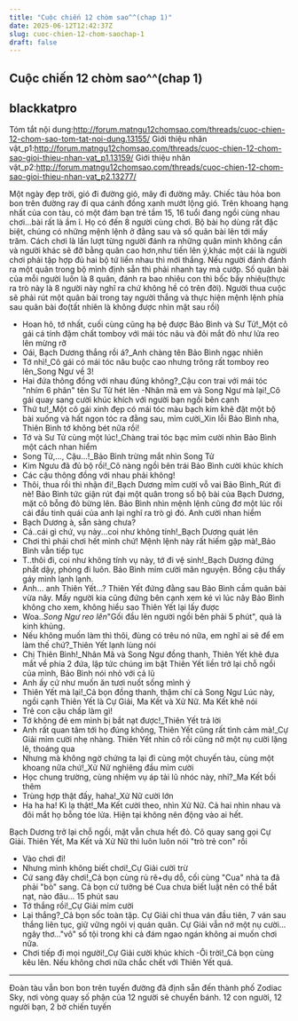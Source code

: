 ```yaml
---
title: "Cuộc chiến 12 chòm sao^^(chap 1)"
date: 2025-06-12T12:42:37Z
slug: cuoc-chien-12-chom-saochap-1
draft: false
---
```


## Cuộc chiến 12 chòm sao^^(chap 1)

## blackkatpro

Tóm tắt nội dung:http://forum.matngu12chomsao.com/threads/cuoc-chien-12-chom-sao-tom-tat-noi-dung.13155/
Giới thiệu nhân vật_p1:http://forum.matngu12chomsao.com/threads/cuoc-chien-12-chom-sao-gioi-thieu-nhan-vat_p1.13159/
Giới thiệu nhân vật_p2:http://forum.matngu12chomsao.com/threads/cuoc-chien-12-chom-sao-gioi-thieu-nhan-vat_p2.13277/
 
 
Một ngày đẹp trời, gió đi đường gió, mây đi đường mây. Chiếc tàu hỏa bon bon trên đường ray đi qua cánh đồng xanh mướt lộng gió. Trên khoang hạng nhất của con tàu, có một đám bạn trẻ tầm 15, 16 tuổi đang ngồi cùng nhau chơi...bài rất là ầm ĩ. Họ có đến 8 người cùng chơi. Bộ bài họ dùng rất đặc biệt, chúng có những mệnh lệnh ở đằng sau và số quân bài lên tới mấy trăm. Cách chơi là lần lượt từng người đánh ra những quân mình không cần và người khác sẽ đỡ bằng quân cao hơn,như tiến lên ý,khác một cái là người chơi phải tập hợp đủ hai bộ tứ liền nhau thì mới thắng. Nếu người đánh đánh ra một quân trong bộ mình định sẵn thì phải nhanh tay mà cướp. Số quân bài của mỗi người luôn là 8 quân, đánh ra bao nhiêu con thì bốc bấy nhiêu(thực ra trò này là 8 người này nghĩ ra chứ không hề có trên đời). Người thua cuộc sẽ phải rút một quân bài trong tay người thắng và thực hiện mệnh lệnh phía sau quân bài đo(tất nhiên là không được nhìn mặt sau rồi)
- Hoan hô, tớ nhất, cuối cùng cũng hạ bệ được Bảo Bình và Sư Tử!_Một cô gái cá tính đậm chất tomboy với mái tóc nâu và đôi mắt đỏ như lửa reo lên mừng rỡ 
- Oái, Bạch Dương thắng rồi á?_Anh chàng tên Bảo Bình ngạc nhiên
- Tớ nhì!_Cô gái có mái tóc nâu buộc cao nhưng trông rất tomboy reo lên_Song Ngư về 3!
- Hai đứa thông đồng với nhau đúng không?_Cậu con trai với mái tóc "nhím 6 phân" tên Sư Tử hét lên 
-Nhân mã em và Song Ngư mà lại!_Cô gái quay sang cười khúc khích với người bạn ngồi bên cạnh
- Thứ tư!_Một cô gái xinh đẹp có mái tóc màu bạch kim khẽ đặt một bộ bài xuống và hất ngọn tóc ra đằng sau, mỉm cười_Xin lỗi Bảo Bình nha, Thiên Bình tớ không bét nữa rồi!
- Tớ và Sư Tử cùng một lúc!_Chàng trai tóc bạc mỉm cười nhìn Bảo Bình một cách nhan hiểm
- Song Tử,..., Cậu...!_Bảo Bình trừng mắt nhìn Song Tử
- Kim Ngưu đã đủ bộ rồi!_Cô nàng ngồi bên trái Bảo Bình cười khúc khích
- Các cậu thông đồng với nhau phải không!
- Thôi, thua rồi thì nhận đi!_Bạch Dương mỉm cười vỗ vai Bảo Bình_Rút đi nè!
Bảo Bình tức giận rút đại một quân trong số bộ bài của Bạch Dương, mặt cô bỗng đỏ bừng lên. Bảo Bình nhìn mệnh lệnh cũng đơ một lúc rồi cái đầu tinh quái của anh lại nghĩ ra trò gì đó. Anh cười nhan hiểm
- Bạch Dương à, sẵn sàng chưa?
- Cá..cái gì chứ, vụ này...coi như không tính!_Bạch Dương quát lên
- Chơi thì phải chơi hết mình chứ! Mệnh lệnh này rất hiếm gặp mà!_Bảo Bình vẫn tiếp tục
- T..thôi đi, coi như không tính vụ này, tớ đi vệ sinh!_Bạch Dương đứng phắt dậy, phóng đi luôn. Bảo Bình mỉm cười mãn nguyện. Bỗng cậu thấy gáy mình lạnh lạnh.
- Anh... anh Thiên Yết...?
Thiên Yết đứng đằng sau Bảo Bình cầm quân bài vừa nãy. Mấy người kia cũng đứng bên cạnh xem ké vì lúc nãy Bảo Bình không cho xem, không hiểu sao Thiên Yết lại lấy được
- Woa.._Song Ngư reo lên_"Gối đầu lên người ngồi bên phải 5 phút", quả là kinh khủng.
- Nếu không muốn làm thì thôi, đùng có trêu nó nữa, em nghĩ ai sẽ để em làm thế chứ?_Thiên Yết lạnh lùng nói
- Chị Thiên Bình!_Nhân Mã và Song Ngư đồng thanh, Thiên Yết khẽ đưa mắt về phía 2 đứa, lập tức chúng im bặt
Thiên Yết liền trở lại chỗ ngồi của mình, Bảo Bình nói nhỏ với cả lũ
- Anh ấy cứ như muốn ăn tươi nuốt sống mình ý
- Thiên Yết mà lại!_Cả bọn đồng thanh, thậm chí cả Song Ngư
Lúc này, ngồi cạnh Thiên Yết là Cự Giải, Ma Kết và Xử Nữ. Ma Kết khẽ nói
- Trẻ con cậu chấp làm gì!
- Tớ không đẻ em mình bị bắt nạt được!_Thiên Yết trả lời
- Anh rất quan tâm tới họ đúng không, Thiên Yết cũng rất tình cảm mà!_Cự Giải mỉm cười nhẹ nhàng. Thiên Yết nhìn cô rồi cũng nở một nụ cười lặng lẽ, thoáng qua
- Nhưng mà không ngờ chứng ta lại đi cùng một chuyến tàu, cùng một khoang nữa chứ!_Xử Nữ nghiêng đầu mỉm cười
- Học chung trường, cùng nhiệm vụ áp tải lũ nhóc này, nhỉ?_Ma Kết bồi thêm
- Trùng hợp thật đấy, haha!_Xử Nữ cười lớn
- Ha ha ha! Kì lạ thật!_Ma Kết cười theo, nhìn Xử Nữ. Cả hai nhìn nhau và đôi mắt họ bỗng tóe lửa. Hiện tại không nên động vào ai hết.
 
Bạch Dương trở lại chỗ ngồi, mặt vẫn chưa hết đỏ. Cô quay sang gọi Cự Giải. Thiên Yết, Ma Kết và Xử Nữ thì luôn luôn nói "trò trẻ con" rồi
- Vào chơi đi!
- Nhưng mình không biết chơi!_Cự Giải cười trừ
- Cứ sang đây chơi!_Cả bọn cùng rủ rê+dụ dỗ, cối cùng "Cua" nhà ta đã phải "bò" sang. Cả bọn cứ tưởng bé Cua chưa biết luật nên có thể bắt nạt, nào đâu...
 15 phút sau
- Tớ thắng rồi!_Cự Giải mỉm cười
- Lại thắng?_Cả bọn sốc toàn tập. Cự Giải chỉ thua ván đầu tiên, 7 ván sau thắng liên tục, giữ vững ngôi vị quán quân. Cự Giải vẫn nở một nụ cười... ngây thơ..."vô" số tội trong khi cả đám ngao ngán không ai muốn chơi nữa. 
- Chơi tiếp đi mọi người!_Cự Giải cười khúc khích
-Ôi trời!_Cả bọn cùng kêu lên. Nếu không chơi nữa chắc chết với Thiên Yết quá. 
 ***
Đoàn tàu vẫn bon bon trên tuyến đường đã định sẵn đến thành phố Zodiac Sky, nơi vòng quay số phận của 12 người sẽ chuyển bánh. 12 con người, 12 người bạn, 2 bờ chiến tuyến